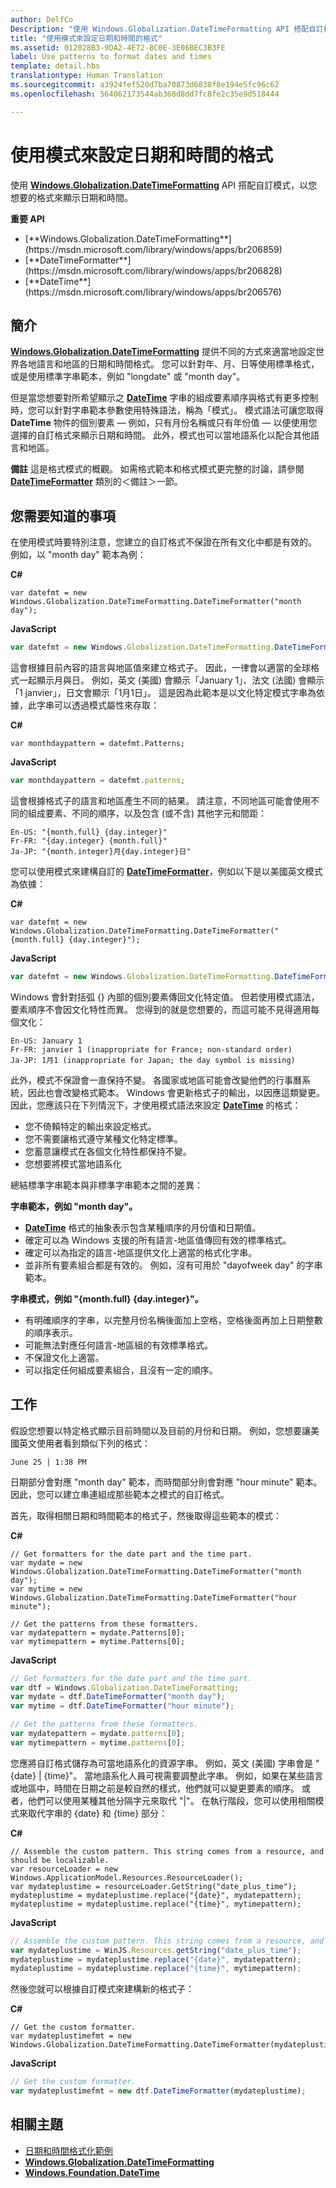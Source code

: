 ```yaml
---
author: DelfCo
Description: "使用 Windows.Globalization.DateTimeFormatting API 搭配自訂模式，以您想要的格式來顯示日期和時間。"
title: "使用模式來設定日期和時間的格式"
ms.assetid: 012028B3-9DA2-4E72-8C0E-3E06BEC3B3FE
label: Use patterns to format dates and times
template: detail.hbs
translationtype: Human Translation
ms.sourcegitcommit: a3924fef520d7ba70873d6838f8e194e5fc96c62
ms.openlocfilehash: 564062173544ab368d8dd7fc8fe2c35e9d518444

---
```


# <a name="use-patterns-to-format-dates-and-times"></a>使用模式來設定日期和時間的格式

<link rel="stylesheet" href="https://az835927.vo.msecnd.net/sites/uwp/Resources/css/custom.css">

使用 [**Windows.Globalization.DateTimeFormatting**](https://msdn.microsoft.com/library/windows/apps/br206859) API 搭配自訂模式，以您想要的格式來顯示日期和時間。

<div class="important-apis" >
<b>重要 API</b><br/>
<ul>
<li>[**Windows.Globalization.DateTimeFormatting**](https://msdn.microsoft.com/library/windows/apps/br206859)</li>
<li>[**DateTimeFormatter**](https://msdn.microsoft.com/library/windows/apps/br206828)</li>
<li>[**DateTime**](https://msdn.microsoft.com/library/windows/apps/br206576)</li>
</ul>
</div>


## <a name="introduction"></a>簡介


[**Windows.Globalization.DateTimeFormatting**](https://msdn.microsoft.com/library/windows/apps/br206859) 提供不同的方式來適當地設定世界各地語言和地區的日期和時間格式。 您可以針對年、月、日等使用標準格式，或是使用標準字串範本，例如 "longdate" 或 "month day"。

但是當您想要對所希望顯示之 [**DateTime**](https://msdn.microsoft.com/library/windows/apps/br206576) 字串的組成要素順序與格式有更多控制時，您可以針對字串範本參數使用特殊語法，稱為「模式」。 模式語法可讓您取得 **DateTime** 物件的個別要素 — 例如，只有月份名稱或只有年份值 — 以便使用您選擇的自訂格式來顯示日期和時間。 此外，模式也可以當地語系化以配合其他語言和地區。

**備註**  這是格式模式的概觀。 如需格式範本和格式模式更完整的討論，請參閱 [**DateTimeFormatter**](https://msdn.microsoft.com/library/windows/apps/br206828) 類別的＜備註＞一節。

 

## <a name="what-you-need-to-know"></a>您需要知道的事項


在使用模式時要特別注意，您建立的自訂格式不保證在所有文化中都是有效的。 例如，以 "month day" 範本為例：

**C#**
```CSharp
var datefmt = new Windows.Globalization.DateTimeFormatting.DateTimeFormatter("month day");
```
**JavaScript**
```JavaScript
var datefmt = new Windows.Globalization.DateTimeFormatting.DateTimeFormatter("month day");
```

這會根據目前內容的語言與地區值來建立格式子。 因此，一律會以適當的全球格式一起顯示月與日。 例如，英文 (美國) 會顯示「January 1」、法文 (法國) 會顯示「1 janvier」，日文會顯示「1月1日」。 這是因為此範本是以文化特定模式字串為依據，此字串可以透過模式屬性來存取：

**C#**
```CSharp
var monthdaypattern = datefmt.Patterns;
```
**JavaScript**
```JavaScript
var monthdaypattern = datefmt.patterns;
```

這會根據格式子的語言和地區產生不同的結果。 請注意，不同地區可能會使用不同的組成要素、不同的順序，以及包含 (或不含) 其他字元和間距：

``` syntax
En-US: "{month.full} {day.integer}"
Fr-FR: "{day.integer} {month.full}"
Ja-JP: "{month.integer}月{day.integer}日"
```

您可以使用模式來建構自訂的 [**DateTimeFormatter**](https://msdn.microsoft.com/library/windows/apps/br206828)，例如以下是以美國英文模式為依據：

**C#**
```CSharp
var datefmt = new Windows.Globalization.DateTimeFormatting.DateTimeFormatter("{month.full} {day.integer}");
```
**JavaScript**
```JavaScript
var datefmt = new Windows.Globalization.DateTimeFormatting.DateTimeFormatter("{month.full} {day.integer}");
```

Windows 會針對括弧 {} 內部的個別要素傳回文化特定值。 但若使用模式語法，要素順序不會因文化特性而異。 您得到的就是您想要的，而這可能不見得適用每個文化：

``` syntax
En-US: January 1
Fr-FR: janvier 1 (inappropriate for France; non-standard order)
Ja-JP: 1月1 (inappropriate for Japan; the day symbol is missing)
```

此外，模式不保證會一直保持不變。 各國家或地區可能會改變他們的行事曆系統，因此也會改變格式範本。 Windows 會更新格式子的輸出，以因應這類變更。 因此，您應該只在下列情況下，才使用模式語法來設定 [**DateTime**](https://msdn.microsoft.com/library/windows/apps/br206576) 的格式：

-   您不倚賴特定的輸出來設定格式。
-   您不需要讓格式遵守某種文化特定標準。
-   您蓄意讓模式在各個文化特性都保持不變。
-   您想要將模式當地語系化

總結標準字串範本與非標準字串範本之間的差異：

**字串範本，例如 "month day"。**

-   [**DateTime**](https://msdn.microsoft.com/library/windows/apps/br206576) 格式的抽象表示包含某種順序的月份值和日期值。
-   確定可以為 Windows 支援的所有語言-地區值傳回有效的標準格式。
-   確定可以為指定的語言-地區提供文化上適當的格式化字串。
-   並非所有要素組合都是有效的。 例如，沒有可用於 "dayofweek day" 的字串範本。

**字串模式，例如 "{month.full} {day.integer}"。**

-   有明確順序的字串，以完整月份名稱後面加上空格，空格後面再加上日期整數的順序表示。
-   可能無法對應任何語言-地區組的有效標準格式。
-   不保證文化上適當。
-   可以指定任何組成要素組合，且沒有一定的順序。

## <a name="tasks"></a>工作


假設您想要以特定格式顯示目前時間以及目前的月份和日期。 例如，您想要讓美國英文使用者看到類似下列的格式：

``` syntax
June 25 | 1:38 PM
```

日期部分會對應 "month day" 範本，而時間部分則會對應 "hour minute" 範本。 因此，您可以建立串連組成那些範本之模式的自訂格式。

首先，取得相關日期和時間範本的格式子，然後取得這些範本的模式：

**C#**
```CSharp
// Get formatters for the date part and the time part.
var mydate = new Windows.Globalization.DateTimeFormatting.DateTimeFormatter("month day");
var mytime = new Windows.Globalization.DateTimeFormatting.DateTimeFormatter("hour minute");

// Get the patterns from these formatters.
var mydatepattern = mydate.Patterns[0];
var mytimepattern = mytime.Patterns[0];
```
**JavaScript**
```JavaScript
// Get formatters for the date part and the time part.
var dtf = Windows.Globalization.DateTimeFormatting;
var mydate = dtf.DateTimeFormatter("month day");
var mytime = dtf.DateTimeFormatter("hour minute");

// Get the patterns from these formatters.
var mydatepattern = mydate.patterns[0];
var mytimepattern = mytime.patterns[0];
```

您應將自訂格式儲存為可當地語系化的資源字串。 例如，英文 (美國) 字串會是 "{date} | {time}"。 當地語系化人員可視需要調整此字串。 例如，如果在某些語言或地區中，時間在日期之前是較自然的樣式，他們就可以變更要素的順序。 或者，他們可以使用某種其他分隔字元來取代 "|"。 在執行階段，您可以使用相關模式來取代字串的 {date} 和 {time} 部分：

**C#**
```CSharp
// Assemble the custom pattern. This string comes from a resource, and should be localizable. 
var resourceLoader = new Windows.ApplicationModel.Resources.ResourceLoader();
var mydateplustime = resourceLoader.GetString("date_plus_time");
mydateplustime = mydateplustime.replace("{date}", mydatepattern);
mydateplustime = mydateplustime.replace("{time}", mytimepattern);
```
**JavaScript**
```JavaScript
// Assemble the custom pattern. This string comes from a resource, and should be localizable. 
var mydateplustime = WinJS.Resources.getString("date_plus_time");
mydateplustime = mydateplustime.replace("{date}", mydatepattern);
mydateplustime = mydateplustime.replace("{time}", mytimepattern);
```

然後您就可以根據自訂模式來建構新的格式子：

**C#**
```CSharp
// Get the custom formatter.
var mydateplustimefmt = new Windows.Globalization.DateTimeFormatting.DateTimeFormatter(mydateplustime);
```
**JavaScript**
```JavaScript
// Get the custom formatter.
var mydateplustimefmt = new dtf.DateTimeFormatter(mydateplustime);
```

## <a name="related-topics"></a>相關主題


* [日期和時間格式化範例](http://go.microsoft.com/fwlink/p/?LinkId=231618)
* [**Windows.Globalization.DateTimeFormatting**](https://msdn.microsoft.com/library/windows/apps/br206859)
* [**Windows.Foundation.DateTime**](https://msdn.microsoft.com/library/windows/apps/br206576)
 

 






<!--HONumber=Dec16_HO2-->



